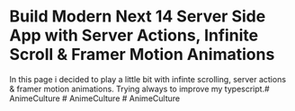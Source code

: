 # Build Modern Next 14 Server Side App with Server Actions, Infinite Scroll & Framer Motion Animations
 In this page i decided to play a little bit with infinte scrolling, server actions & framer motion animations. Trying always to improve my typescript.#   A n i m e C u l t u r e  
 #   A n i m e C u l t u r e  
 #   A n i m e C u l t u r e  
 